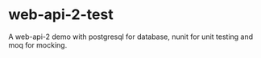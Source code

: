 # web-api-2-test
A web-api-2 demo with postgresql for database, nunit for unit testing and moq for mocking.
